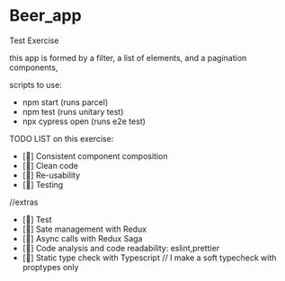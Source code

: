# Beer_app
Test Exercise

this app is formed by a filter, a list of elements, and a pagination components,

scripts to use: 
- npm start (runs parcel)
- npm test (runs unitary test)
- npx cypress open (runs e2e test)
  
TODO LIST on this exercise:  
  
- [🐥] Consistent component composition  
- [🐥] Clean code  
- [🐥] Re-usability  
- [🐥] Testing  
  
//extras  
  
- [🐥] Test   
- [🐥] Sate management with Redux  
- [🐥] Async calls with Redux Saga  
- [🐥] Code analysis and code readability: eslint,prettier  
- [🐣] Static type check with Typescript // I make a soft typecheck with proptypes only  
